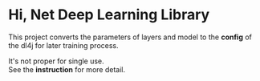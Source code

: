 # Hi, Net Deep Learning Library
This project converts the parameters of layers and model to the **config** of the dl4j for later training process.

It's not proper for single use.  
See the **instruction** for more detail.